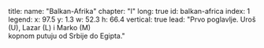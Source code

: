 title: 
    name: "Balkan-Afrika"
    chapter: "I"
    long: true
id: balkan-africa
index: 1
legend:
    x: 97.5
    y: 1.3
    w: 52.3
    h: 66.4
vertical: true
lead: "Prvo poglavlje. Uroš (U), Lazar (L) i Marko (M)<br>kopnom putuju od Srbije do Egipta."